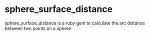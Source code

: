 # sphere_surface_distance
sphere_surface_distance is a ruby gem to calculate the arc distance between two points on a sphere
